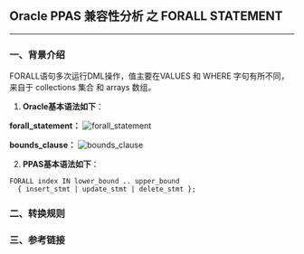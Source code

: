## Oracle PPAS 兼容性分析 之 FORALL STATEMENT
---

### 一、背景介绍
FORALL语句多次运行DML操作，值主要在VALUES 和 WHERE 字句有所不同，来自于 collections 集合 和 arrays 数组。
1. **Oracle基本语法如下**：

**forall_statement：**
![forall_statement](https://docs.oracle.com/cd/E11882_01/appdev.112/e25519/img/forall_statement.gif)

**bounds_clause：**
![bounds_clause](https://docs.oracle.com/cd/E11882_01/appdev.112/e25519/img/bounds_clause.gif)

2. **PPAS基本语法如下**：
```
FORALL index IN lower_bound .. upper_bound
  { insert_stmt | update_stmt | delete_stmt };
```

### 二、转换规则


### 三、参考链接
